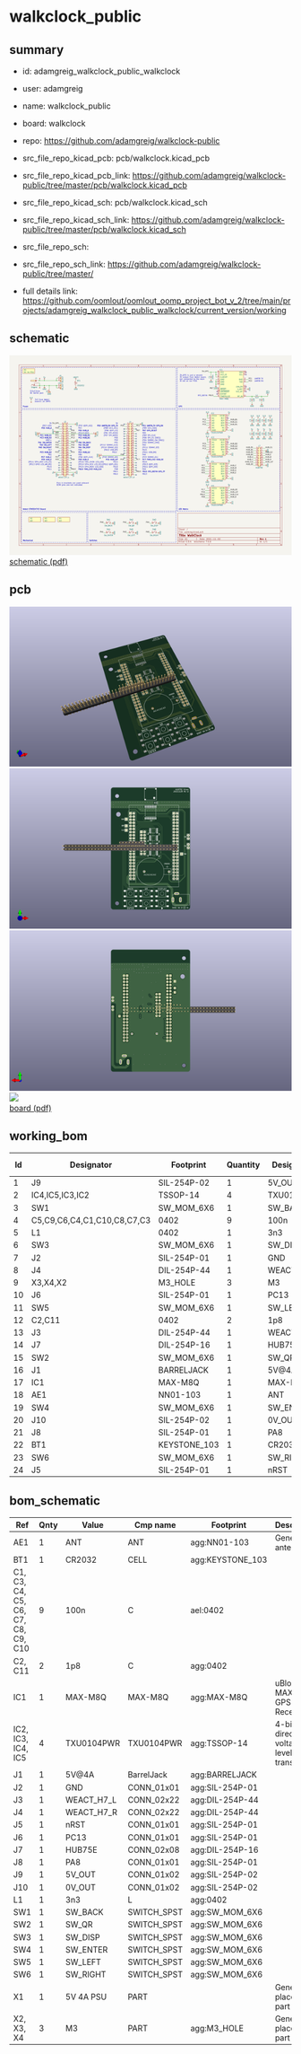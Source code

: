 # walkclock_public
 
## summary 
* id: adamgreig_walkclock_public_walkclock
* user: adamgreig
* name: walkclock_public
* board: walkclock
* repo: https://github.com/adamgreig/walkclock-public
* src_file_repo_kicad_pcb: pcb/walkclock.kicad_pcb
* src_file_repo_kicad_pcb_link: https://github.com/adamgreig/walkclock-public/tree/master/pcb/walkclock.kicad_pcb
* src_file_repo_kicad_sch: pcb/walkclock.kicad_sch
* src_file_repo_kicad_sch_link: https://github.com/adamgreig/walkclock-public/tree/master/pcb/walkclock.kicad_sch

* src_file_repo_sch: 
* src_file_repo_sch_link: https://github.com/adamgreig/walkclock-public/tree/master/
* full details link: https://github.com/oomlout/oomlout_oomp_project_bot_v_2/tree/main/projects/adamgreig_walkclock_public_walkclock/current_version/working  

## schematic  
![](working_schematic_600.png)  
[schematic (pdf)](working_schematic.pdf) 






















## pcb  
![](working_3d_600.png) 
![](working_3d_front_600.png)  
![](working_3d_back_600.png)  
![](working_600.png)  
[board (pdf)](working.pdf)  

## working_bom
| Id | Designator | Footprint | Quantity | Designation | Supplier and ref |  | None | 
| --- | --- | --- | --- | --- | --- | --- | --- | 
| 1 | J9 | SIL-254P-02 | 1 | 5V_OUT |  |  | [''] | 
| 2 | IC4,IC5,IC3,IC2 | TSSOP-14 | 4 | TXU0104PWR |  |  | [''] | 
| 3 | SW1 | SW_MOM_6X6 | 1 | SW_BACK |  |  | [''] | 
| 4 | C5,C9,C6,C4,C1,C10,C8,C7,C3 | 0402 | 9 | 100n |  |  | [''] | 
| 5 | L1 | 0402 | 1 | 3n3 |  |  | [''] | 
| 6 | SW3 | SW_MOM_6X6 | 1 | SW_DISP |  |  | [''] | 
| 7 | J2 | SIL-254P-01 | 1 | GND |  |  | [''] | 
| 8 | J4 | DIL-254P-44 | 1 | WEACT_H7_R |  |  | [''] | 
| 9 | X3,X4,X2 | M3_HOLE | 3 | M3 |  |  | [''] | 
| 10 | J6 | SIL-254P-01 | 1 | PC13 |  |  | [''] | 
| 11 | SW5 | SW_MOM_6X6 | 1 | SW_LEFT |  |  | [''] | 
| 12 | C2,C11 | 0402 | 2 | 1p8 |  |  | [''] | 
| 13 | J3 | DIL-254P-44 | 1 | WEACT_H7_L |  |  | [''] | 
| 14 | J7 | DIL-254P-16 | 1 | HUB75E |  |  | [''] | 
| 15 | SW2 | SW_MOM_6X6 | 1 | SW_QR |  |  | [''] | 
| 16 | J1 | BARRELJACK | 1 | 5V@4A |  |  | [''] | 
| 17 | IC1 | MAX-M8Q | 1 | MAX-M8Q |  |  | [''] | 
| 18 | AE1 | NN01-103 | 1 | ANT |  |  | [''] | 
| 19 | SW4 | SW_MOM_6X6 | 1 | SW_ENTER |  |  | [''] | 
| 20 | J10 | SIL-254P-02 | 1 | 0V_OUT |  |  | [''] | 
| 21 | J8 | SIL-254P-01 | 1 | PA8 |  |  | [''] | 
| 22 | BT1 | KEYSTONE_103 | 1 | CR2032 |  |  | [''] | 
| 23 | SW6 | SW_MOM_6X6 | 1 | SW_RIGHT |  |  | [''] | 
| 24 | J5 | SIL-254P-01 | 1 | nRST |  |  | [''] | 


## bom_schematic
| Ref | Qnty | Value | Cmp name | Footprint | Description | Vendor | DNP | 
| --- | --- | --- | --- | --- | --- | --- | --- | 
| AE1 | 1 | ANT | ANT | agg:NN01-103 | Generic antenna |  |  | 
| BT1 | 1 | CR2032 | CELL | agg:KEYSTONE_103 |  |  |  | 
| C1, C3, C4, C5, C6, C7, C8, C9, C10 | 9 | 100n | C | ael:0402 |  |  |  | 
| C2, C11 | 2 | 1p8 | C | agg:0402 |  |  |  | 
| IC1 | 1 | MAX-M8Q | MAX-M8Q | agg:MAX-M8Q | uBlox MAX-M8Q GPS Receiver |  |  | 
| IC2, IC3, IC4, IC5 | 4 | TXU0104PWR | TXU0104PWR | agg:TSSOP-14 | 4-bit fixed direction voltage-level translator |  |  | 
| J1 | 1 | 5V@4A | BarrelJack | agg:BARRELJACK |  |  |  | 
| J2 | 1 | GND | CONN_01x01 | agg:SIL-254P-01 |  |  |  | 
| J3 | 1 | WEACT_H7_L | CONN_02x22 | agg:DIL-254P-44 |  |  |  | 
| J4 | 1 | WEACT_H7_R | CONN_02x22 | agg:DIL-254P-44 |  |  |  | 
| J5 | 1 | nRST | CONN_01x01 | agg:SIL-254P-01 |  |  |  | 
| J6 | 1 | PC13 | CONN_01x01 | agg:SIL-254P-01 |  |  |  | 
| J7 | 1 | HUB75E | CONN_02x08 | agg:DIL-254P-16 |  |  |  | 
| J8 | 1 | PA8 | CONN_01x01 | agg:SIL-254P-01 |  |  |  | 
| J9 | 1 | 5V_OUT | CONN_01x02 | agg:SIL-254P-02 |  |  |  | 
| J10 | 1 | 0V_OUT | CONN_01x02 | agg:SIL-254P-02 |  |  |  | 
| L1 | 1 | 3n3 | L | agg:0402 |  |  |  | 
| SW1 | 1 | SW_BACK | SWITCH_SPST | agg:SW_MOM_6X6 |  |  |  | 
| SW2 | 1 | SW_QR | SWITCH_SPST | agg:SW_MOM_6X6 |  |  |  | 
| SW3 | 1 | SW_DISP | SWITCH_SPST | agg:SW_MOM_6X6 |  |  |  | 
| SW4 | 1 | SW_ENTER | SWITCH_SPST | agg:SW_MOM_6X6 |  |  |  | 
| SW5 | 1 | SW_LEFT | SWITCH_SPST | agg:SW_MOM_6X6 |  |  |  | 
| SW6 | 1 | SW_RIGHT | SWITCH_SPST | agg:SW_MOM_6X6 |  |  |  | 
| X1 | 1 | 5V 4A PSU | PART |  | Generic placeholder part |  |  | 
| X2, X3, X4 | 3 | M3 | PART | agg:M3_HOLE | Generic placeholder part |  |  | 



